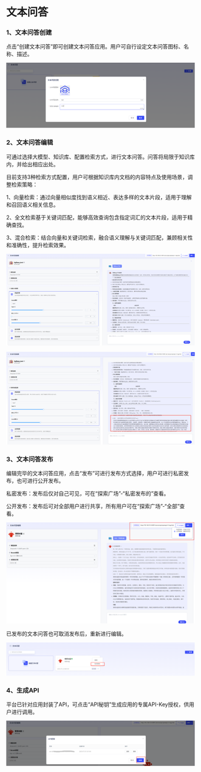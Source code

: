 # 文本问答

### **1、文本问答创建**

点击“创建文本问答”即可创建文本问答应用。用户可自行设定文本问答图标、名称、描述。

![image-20250725150800238](assets/image-20250725150800238.png)

### **2、文本问答编辑**

可通过选择大模型、知识库、配置检索方式，进行文本问答。问答将局限于知识库内，并给出相应出处。

目前支持3种检索方式配置，用户可根据知识库内文档的内容特点及使用场景，调整检索策略：

1、向量检索：通过向量相似度找到语义相近、表达多样的文本片段，适用于理解和召回语义相关信息。

2、全文检索基于关键词匹配，能够高效查询包含指定词汇的文本片段，适用于精确查找。

3、混合检索：结合向量和关键词检索，融合语义理解与关键词匹配，兼顾相关性和准确性，提升检索效果。

![image-20250731181213065](assets/image-20250731181213065.png)

![image-20250731181304301](assets/image-20250731181304301.png)

### **3、文本问答发布**

编辑完毕的文本问答应用，点击“发布”可进行发布方式选择，用户可进行私密发布，也可进行公开发布。

私密发布：发布后仅对自己可见，可在“探索广场”-“私密发布的”查看。

公开发布：发布后可对全部用户进行共享，所有用户可在“探索广场”-“全部”查看。

![image-20250725151609657](assets/image-20250725151609657.png)

已发布的文本问答也可取消发布后，重新进行编辑。

![image-20250725151726843](assets/image-20250725151726843.png)

### **4、生成API**

  平台已针对应用封装了API，可点击“API秘钥”生成应用的专属API-Key授权，供用户进行调用。

![image-20250725151753454](assets/image-20250725151753454.png)

